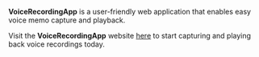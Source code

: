 **VoiceRecordingApp** is a user-friendly web application that enables easy voice memo capture and playback.

Visit the **VoiceRecordingApp** website [here](https://voice-recording-zone.netlify.app) to start capturing and playing back voice recordings today.
